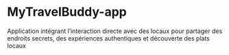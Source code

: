 # MyTravelBuddy-app
Application intégrant l’interaction directe avec des locaux pour partager des endroits secrets, des expériences authentiques et découverte des plats locaux
